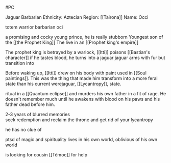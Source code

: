 #PC

Jaguar Barbarian
Ethnicity: Aztecian
Region: [[Tairona]]
Name: Occi


totem warrior barbarian oci 

a promising and cocky young prince, he is really stubborn 
Youngest son of the [[the Prophet King]]
The live in an [[Prophet king's empire]]

The prophet king is betrayed by a warlock, [[Itti]]
poisons [[Bastian's character]]
if he tastes blood, he turns into a jaguar
jaguar arms with fur but transition into 

Before waking up, [[Itti]] drew on his body with paint used in [[Soul paintings]]. This was the thing that made him transform into a more feral state than his current werejaguar, [[Lycantropy]], state.


ritual in a [[Quantum eclipse]] and murders his own father in a fit of rage. He doesn't remember much until he awakens with blood on his paws and his father dead before him.

2-3 years of blurred memories  
seek redemption and reclaim the throne and get rid of your lycantropy

he has no clue of 

ptsd of magic and spirituality
lives in his own world, oblivious of his own world


is looking for cousin [[Témoc]] for help


